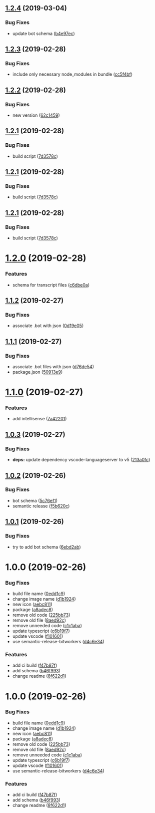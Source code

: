 ## [1.2.4](https://github.com/SimonSiefke/vscode-chatdown/compare/v1.2.3...v1.2.4) (2019-03-04)


### Bug Fixes

* update bot schema ([b4e97ec](https://github.com/SimonSiefke/vscode-chatdown/commit/b4e97ec))

## [1.2.3](https://github.com/SimonSiefke/vscode-chatdown/compare/v1.2.2...v1.2.3) (2019-02-28)


### Bug Fixes

* include only necessary node_modules in bundle ([cc5f4bf](https://github.com/SimonSiefke/vscode-chatdown/commit/cc5f4bf))

## [1.2.2](https://github.com/SimonSiefke/vscode-chatdown/compare/v1.2.1...v1.2.2) (2019-02-28)


### Bug Fixes

* new version ([62c1459](https://github.com/SimonSiefke/vscode-chatdown/commit/62c1459))

## [1.2.1](https://github.com/SimonSiefke/vscode-chatdown/compare/v1.2.0...v1.2.1) (2019-02-28)


### Bug Fixes

* build script ([7d3578c](https://github.com/SimonSiefke/vscode-chatdown/commit/7d3578c))

## [1.2.1](https://github.com/SimonSiefke/vscode-chatdown/compare/v1.2.0...v1.2.1) (2019-02-28)


### Bug Fixes

* build script ([7d3578c](https://github.com/SimonSiefke/vscode-chatdown/commit/7d3578c))

## [1.2.1](https://github.com/SimonSiefke/vscode-chatdown/compare/v1.2.0...v1.2.1) (2019-02-28)


### Bug Fixes

* build script ([7d3578c](https://github.com/SimonSiefke/vscode-chatdown/commit/7d3578c))

# [1.2.0](https://github.com/SimonSiefke/vscode-chatdown/compare/v1.1.2...v1.2.0) (2019-02-28)


### Features

* schema for transcript files ([c6dbe0a](https://github.com/SimonSiefke/vscode-chatdown/commit/c6dbe0a))

## [1.1.2](https://github.com/SimonSiefke/vscode-chatdown/compare/v1.1.1...v1.1.2) (2019-02-27)


### Bug Fixes

* associate .bot with json ([0d19e05](https://github.com/SimonSiefke/vscode-chatdown/commit/0d19e05))

## [1.1.1](https://github.com/SimonSiefke/vscode-chatdown/compare/v1.1.0...v1.1.1) (2019-02-27)


### Bug Fixes

* associate .bot files with json ([d76de54](https://github.com/SimonSiefke/vscode-chatdown/commit/d76de54))
* package.json ([50913e9](https://github.com/SimonSiefke/vscode-chatdown/commit/50913e9))

# [1.1.0](https://github.com/SimonSiefke/vscode-chatdown/compare/v1.0.3...v1.1.0) (2019-02-27)


### Features

* add intellisense ([7a42201](https://github.com/SimonSiefke/vscode-chatdown/commit/7a42201))

## [1.0.3](https://github.com/SimonSiefke/vscode-chatdown/compare/v1.0.2...v1.0.3) (2019-02-27)


### Bug Fixes

* **deps:** update dependency vscode-languageserver to v5 ([213a0fc](https://github.com/SimonSiefke/vscode-chatdown/commit/213a0fc))

## [1.0.2](https://github.com/SimonSiefke/vscode-chatdown/compare/v1.0.1...v1.0.2) (2019-02-26)


### Bug Fixes

* bot schema ([5c76ef1](https://github.com/SimonSiefke/vscode-chatdown/commit/5c76ef1))
* semantic release ([f5b620c](https://github.com/SimonSiefke/vscode-chatdown/commit/f5b620c))

## [1.0.1](https://github.com/SimonSiefke/vscode-chatdown/compare/v1.0.0...v1.0.1) (2019-02-26)


### Bug Fixes

* try to add bot schema ([6ebd2ab](https://github.com/SimonSiefke/vscode-chatdown/commit/6ebd2ab))

# 1.0.0 (2019-02-26)


### Bug Fixes

* build file name ([0edd1c9](https://github.com/SimonSiefke/vscode-chatdown/commit/0edd1c9))
* change image name ([d1b1924](https://github.com/SimonSiefke/vscode-chatdown/commit/d1b1924))
* new icon ([aebc811](https://github.com/SimonSiefke/vscode-chatdown/commit/aebc811))
* package ([a8adec8](https://github.com/SimonSiefke/vscode-chatdown/commit/a8adec8))
* remove old code ([225bb73](https://github.com/SimonSiefke/vscode-chatdown/commit/225bb73))
* remove old file ([8aed92c](https://github.com/SimonSiefke/vscode-chatdown/commit/8aed92c))
* remove unneeded code ([c1c1aba](https://github.com/SimonSiefke/vscode-chatdown/commit/c1c1aba))
* update typescript ([c6b19f7](https://github.com/SimonSiefke/vscode-chatdown/commit/c6b19f7))
* update vscode ([f101601](https://github.com/SimonSiefke/vscode-chatdown/commit/f101601))
* use semantic-release-bitworkers ([d4c6e34](https://github.com/SimonSiefke/vscode-chatdown/commit/d4c6e34))


### Features

* add ci build ([f47b87f](https://github.com/SimonSiefke/vscode-chatdown/commit/f47b87f))
* add schema ([b46f993](https://github.com/SimonSiefke/vscode-chatdown/commit/b46f993))
* change readme ([8f622d1](https://github.com/SimonSiefke/vscode-chatdown/commit/8f622d1))

# 1.0.0 (2019-02-26)


### Bug Fixes

* build file name ([0edd1c9](https://github.com/SimonSiefke/vscode-chatdown/commit/0edd1c9))
* change image name ([d1b1924](https://github.com/SimonSiefke/vscode-chatdown/commit/d1b1924))
* new icon ([aebc811](https://github.com/SimonSiefke/vscode-chatdown/commit/aebc811))
* package ([a8adec8](https://github.com/SimonSiefke/vscode-chatdown/commit/a8adec8))
* remove old code ([225bb73](https://github.com/SimonSiefke/vscode-chatdown/commit/225bb73))
* remove old file ([8aed92c](https://github.com/SimonSiefke/vscode-chatdown/commit/8aed92c))
* remove unneeded code ([c1c1aba](https://github.com/SimonSiefke/vscode-chatdown/commit/c1c1aba))
* update typescript ([c6b19f7](https://github.com/SimonSiefke/vscode-chatdown/commit/c6b19f7))
* update vscode ([f101601](https://github.com/SimonSiefke/vscode-chatdown/commit/f101601))
* use semantic-release-bitworkers ([d4c6e34](https://github.com/SimonSiefke/vscode-chatdown/commit/d4c6e34))


### Features

* add ci build ([f47b87f](https://github.com/SimonSiefke/vscode-chatdown/commit/f47b87f))
* add schema ([b46f993](https://github.com/SimonSiefke/vscode-chatdown/commit/b46f993))
* change readme ([8f622d1](https://github.com/SimonSiefke/vscode-chatdown/commit/8f622d1))
